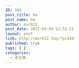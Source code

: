 ```yaml
---
ID: 344
post_title: hw
post_name: hw
author: mxr612
post_date: 2021-03-09 12:52:21
layout: post
link: http://mxr612.top/?p=344
published: true
tags: [ ]
categories:
  - 未分类
---
```

